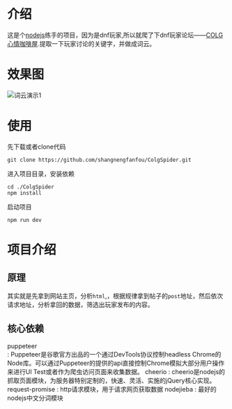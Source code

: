 # 介绍
这是个[nodejs](https://nodejs.org/zh-cn/)练手的项目，因为是dnf玩家,所以就爬了下dnf玩家论坛——[COLG心情咖啡屋](https://bbs.colg.cn/forum-171-1.html).提取一下玩家讨论的关键字，并做成词云。

# 效果图

![词云演示1]('./public/images/ciyun.png')
 
# 使用
先下载或者clone代码
```
git clone https://github.com/shangnengfanfou/ColgSpider.git
```
进入项目目录，安装依赖
```
cd ./ColgSpider
npm install
```
启动项目 
```
npm run dev
```
# 项目介绍
## 原理
其实就是先拿到网站主页，分析`html`,，根据规律拿到帖子的`post`地址，然后依次请求地址，分析拿回的数据，筛选出玩家发布的内容。

## 核心依赖
 puppeteer   
 :    Puppeteer是谷歌官方出品的一个通过DevTools协议控制headless Chrome的Node库。可以通过Puppeteer的提供的api直接控制Chrome模拟大部分用户操作来进行UI Test或者作为爬虫访问页面来收集数据。
cheerio
:    cheerio是nodejs的抓取页面模块，为服务器特别定制的，快速、灵活、实施的jQuery核心实现。
request-promise
:    http请求模块，用于请求网页获取数据
nodejieba
:    最好的nodejs中文分词模块

